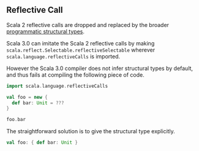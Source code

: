 ## Reflective Call

Scala 2 reflective calls are dropped and replaced by the broader [programmatic structural types](https://dotty.epfl.ch/docs/reference/changed-features/structural-types.html).

Scala 3.0 can imitate the Scala 2 reflective calls by making `scala.reflect.Selectable.reflectiveSelectable` wherever `scala.language.reflectiveCalls` is imported.

However the Scala 3.0 compiler does not infer structural types by default, and thus fails at compiling the following piece of code.

```scala
import scala.language.reflectiveCalls

val foo = new {
  def bar: Unit = ???
}

foo.bar
```

The straightforward solution is to give the structural type explicitly.

```scala
val foo: { def bar: Unit }
```
